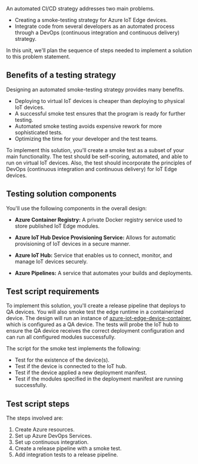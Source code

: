 An automated CI/CD strategy addresses two main problems.

- Creating a smoke-testing strategy for Azure IoT Edge devices.
- Integrate code from several developers as an automated process through a DevOps (continuous integration and continuous delivery) strategy.

In this unit, we'll plan the sequence of steps needed to implement a solution to this problem statement.

## Benefits of a testing strategy

Designing an automated smoke-testing strategy provides many benefits.

- Deploying to virtual IoT devices is cheaper than deploying to physical IoT devices.
- A successful smoke test ensures that the program is ready for further testing.
- Automated smoke testing avoids expensive rework for more sophisticated tests.
- Optimizing the time for your developer and the test teams.

To implement this solution, you'll create a smoke test as a subset of your main functionality. The test should be self-scoring, automated, and able to run on virtual IoT devices. Also, the test should incorporate the principles of DevOps (continuous integration and continuous delivery) for IoT Edge devices.

## Testing solution components

You'll use the following components in the overall design:

- **Azure Container Registry:** A private Docker registry service used to store published IoT Edge modules.

- **Azure IoT Hub Device Provisioning Service:** Allows for automatic provisioning of IoT devices in a secure manner.

- **Azure IoT Hub:** Service that enables us to connect, monitor, and manage IoT devices securely.

- **Azure Pipelines:** A service that automates your builds and deployments.

## Test script requirements

To implement this solution, you'll create a release pipeline that deploys to QA devices. You will also smoke test the edge runtime in a containerized device. The design will run an instance of [azure-iot-edge-device-container](https://nam06.safelinks.protection.outlook.com/?url=https%3A%2F%2Fgithub.com%2Ftoolboc%2Fazure-iot-edge-device-container&data=02|01|xshi%40microsoft.com|0102337c9ada4f3ef10d08d812fcc9c1|72f988bf86f141af91ab2d7cd011db47|1|0|637280224216554921&sdata=dpn9cmudy%2FqQT6ifznms7KplLrUDrwIYbulqrTB7IdE%3D&reserved=0), which is configured as a QA device. The tests will probe the IoT hub to ensure the QA device receives the correct deployment configuration and can run all configured modules successfully.

The script for the smoke test implements the following:

- Test for the existence of the device(s).
- Test if the device is connected to the IoT hub.
- Test if the device applied a new deployment manifest.
- Test if the modules specified in the deployment manifest are running successfully.

## Test script steps

The steps involved are:

1. Create Azure resources.
2. Set up Azure DevOps Services.
3. Set up continuous integration.
4. Create a release pipeline with a smoke test.
5. Add integration tests to a release pipeline.
